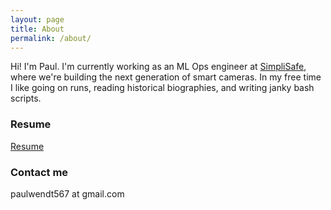 ```yaml
---
layout: page
title: About
permalink: /about/
---
```


Hi! I'm Paul. I'm currently working as an ML Ops engineer at [SimpliSafe](https://simplisafe.com), where we're building the next generation of smart cameras. In my free time I like going on runs, reading historical biographies, and writing janky bash scripts.

### Resume
[Resume](https://github.com/WillChangeThisLater/resume/blob/main/paul_wendt.pdf)

### Contact me

paulwendt567 at gmail.com
